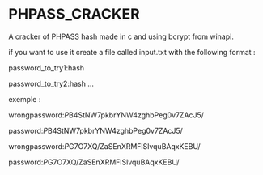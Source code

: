 
# PHPASS_CRACKER

A cracker of PHPASS hash made in c and using bcrypt from winapi.

if you want to use it create a file called input.txt with the following format :

password_to_try1:hash

password_to_try2:hash
...

exemple :

wrongpassword:$P$B4StNW7pkbrYNW4zghbPeg0v7ZAcJ5/

password:$P$B4StNW7pkbrYNW4zghbPeg0v7ZAcJ5/

wrongpassword:$P$G7O7XQ/ZaSEnXRMFlSlvquBAqxKEBU/

password:$P$G7O7XQ/ZaSEnXRMFlSlvquBAqxKEBU/


